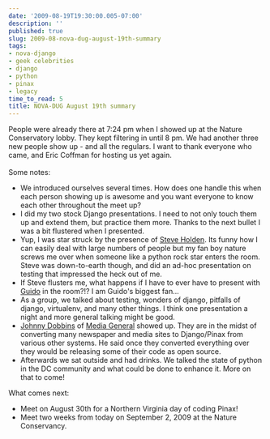 ```yaml
---
date: '2009-08-19T19:30:00.005-07:00'
description: ''
published: true
slug: 2009-08-nova-dug-august-19th-summary
tags:
- nova-django
- geek celebrities
- django
- python
- pinax
- legacy
time_to_read: 5
title: NOVA-DUG August 19th summary
---
```


People were already there at 7:24 pm when I showed up at the Nature Conservatory lobby. They kept filtering in until 8 pm. We had another three new people show up - and all the regulars. I want to thank everyone who came, and Eric Coffman for hosting us yet again.<br /><br />Some notes:<br /><ul><li>We introduced ourselves several times. How does one handle this when each person showing up is awesome and you want everyone to know each other throughout the meet up?</li><li>I did my two stock Django presentations. I need to not only touch them up and extend them, but practice them more. Thanks to the next bullet I was a bit flustered when I presented.<br /></li><li>Yup, I was star struck by the presence of <a href="http://holdenweb.com/">Steve Holden</a>.  Its funny how I can easily deal with large numbers of people but my fan boy nature screws me over when someone like a python rock star enters the room. Steve was down-to-earth though, and did an ad-hoc presentation on testing that impressed the heck out of me.</li><li>If Steve flusters me, what happens if I have to ever have to present with <a href="http://www.python.org/%7Eguido/">Guido</a> in the room?!? I am Guido's biggest fan...<br /></li><li>As a group, we talked about testing, wonders of django, pitfalls of django, virtualenv, and many other things. I think one presentation a night and more general talking might be good.</li><li><a href="http://johnnydobbins.com/">Johnny Dobbins</a> of <a href="http://www.mediageneral.com/">Media General</a> showed up. They are in the midst of converting many newspaper and media sites to Django/Pinax from various other systems. He said once they converted everything over they would be releasing some of their code as open source.</li><li>Afterwards we sat outside and had drinks. We talked the state of python in the DC community and what could be done to enhance it. More on that to come!</li></ul>What comes next:<br /><ul><li>Meet on August 30th for a Northern Virginia day of coding Pinax!<br /></li><li>Meet two weeks from today on September 2, 2009 at the Nature Conservancy.</li></ul>